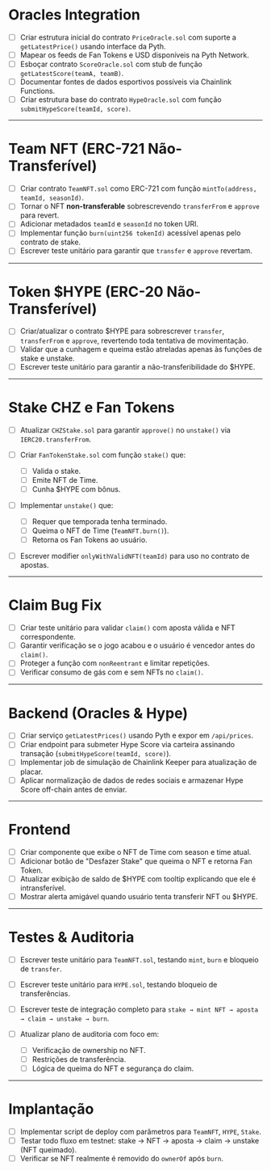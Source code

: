# Oracles Integration

- [ ] Criar estrutura inicial do contrato `PriceOracle.sol` com suporte a `getLatestPrice()` usando interface da Pyth.
- [ ] Mapear os feeds de Fan Tokens e USD disponíveis na Pyth Network.
- [ ] Esboçar contrato `ScoreOracle.sol` com stub de função `getLatestScore(teamA, teamB)`.
- [ ] Documentar fontes de dados esportivos possíveis via Chainlink Functions.
- [ ] Criar estrutura base do contrato `HypeOracle.sol` com função `submitHypeScore(teamId, score)`.

---

# Team NFT (ERC-721 Não-Transferível)

- [ ] Criar contrato `TeamNFT.sol` como ERC-721 com função `mintTo(address, teamId, seasonId)`.
- [ ] Tornar o NFT **non-transferable** sobrescrevendo `transferFrom` e `approve` para revert.
- [ ] Adicionar metadados `teamId` e `seasonId` no token URI.
- [ ] Implementar função `burn(uint256 tokenId)` acessível apenas pelo contrato de stake.
- [ ] Escrever teste unitário para garantir que `transfer` e `approve` revertam.

---

# Token \$HYPE (ERC-20 Não-Transferível)

- [ ] Criar/atualizar o contrato \$HYPE para sobrescrever `transfer`, `transferFrom` e `approve`, revertendo toda tentativa de movimentação.
- [ ] Validar que a cunhagem e queima estão atreladas apenas às funções de stake e unstake.
- [ ] Escrever teste unitário para garantir a não-transferibilidade do \$HYPE.

---

# Stake CHZ e Fan Tokens

- [ ] Atualizar `CHZStake.sol` para garantir `approve()` no `unstake()` via `IERC20.transferFrom`.
- [ ] Criar `FanTokenStake.sol` com função `stake()` que:

  - [ ] Valida o stake.
  - [ ] Emite NFT de Time.
  - [ ] Cunha \$HYPE com bônus.

- [ ] Implementar `unstake()` que:

  - [ ] Requer que temporada tenha terminado.
  - [ ] Queima o NFT de Time (`TeamNFT.burn()`).
  - [ ] Retorna os Fan Tokens ao usuário.

- [ ] Escrever modifier `onlyWithValidNFT(teamId)` para uso no contrato de apostas.

---

# Claim Bug Fix

- [ ] Criar teste unitário para validar `claim()` com aposta válida e NFT correspondente.
- [ ] Garantir verificação se o jogo acabou e o usuário é vencedor antes do `claim()`.
- [ ] Proteger a função com `nonReentrant` e limitar repetições.
- [ ] Verificar consumo de gás com e sem NFTs no `claim()`.

---

# Backend (Oracles & Hype)

- [ ] Criar serviço `getLatestPrices()` usando Pyth e expor em `/api/prices`.
- [ ] Criar endpoint para submeter Hype Score via carteira assinando transação (`submitHypeScore(teamId, score)`).
- [ ] Implementar job de simulação de Chainlink Keeper para atualização de placar.
- [ ] Aplicar normalização de dados de redes sociais e armazenar Hype Score off-chain antes de enviar.

---

# Frontend

- [ ] Criar componente que exibe o NFT de Time com season e time atual.
- [ ] Adicionar botão de "Desfazer Stake" que queima o NFT e retorna Fan Token.
- [ ] Atualizar exibição de saldo de \$HYPE com tooltip explicando que ele é intransferível.
- [ ] Mostrar alerta amigável quando usuário tenta transferir NFT ou \$HYPE.

---

# Testes & Auditoria

- [ ] Escrever teste unitário para `TeamNFT.sol`, testando `mint`, `burn` e bloqueio de `transfer`.
- [ ] Escrever teste unitário para `HYPE.sol`, testando bloqueio de transferências.
- [ ] Escrever teste de integração completo para `stake → mint NFT → aposta → claim → unstake → burn`.
- [ ] Atualizar plano de auditoria com foco em:

  - [ ] Verificação de ownership no NFT.
  - [ ] Restrições de transferência.
  - [ ] Lógica de queima do NFT e segurança do claim.

---

# Implantação

- [ ] Implementar script de deploy com parâmetros para `TeamNFT`, `HYPE`, `Stake`.
- [ ] Testar todo fluxo em testnet: stake → NFT → aposta → claim → unstake (NFT queimado).
- [ ] Verificar se NFT realmente é removido do `ownerOf` após `burn`.
